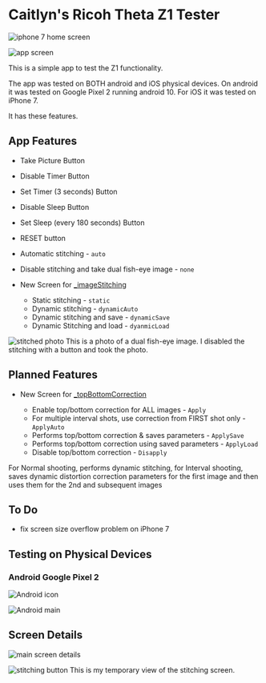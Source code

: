 # Caitlyn's Ricoh Theta Z1 Tester
![iphone 7 home screen](doc/iphone_7_home.png)

![app screen](doc/iphone_7_main_app_screen.png)


This is a simple app to test the Z1 functionality. 

The app was tested on BOTH android and iOS physical devices. On android it was tested on Google Pixel 2 running android 10. For iOS it was tested on iPhone 7.

It has these features.

## App Features

* Take Picture Button
* Disable Timer Button
* Set Timer (3 seconds) Button
* Disable Sleep Button
* Set Sleep (every 180 seconds) Button
* RESET button
* Automatic stitching - `auto`
* Disable stitching and take dual fish-eye image - `none`
* New Screen for [_imageStitching](https://api.ricoh/docs/theta-web-api-v2.1/options/_image_stitching/)


  * Static stitching - `static`
  * Dynamic stitching - `dynamicAuto`
  * Dynamic stitching and save - `dynamicSave`
  * Dynamic Stitching and load - `dyanmicLoad`

![stitched photo](doc/stitched_photo.png)
This is a photo of a dual fish-eye image. I disabled the stitching with a button and took the photo. 


## Planned Features

* New Screen for [_topBottomCorrection](https://api.ricoh/docs/theta-web-api-v2.1/options/_top_bottom_correction/)

  * Enable top/bottom correction for ALL images -  `Apply`
  * For multiple interval shots, use correction from FIRST shot only - `ApplyAuto`
  * Performs top/bottom correction & saves parameters - `ApplySave`
  * Performs top/bottom correction using saved parameters - `ApplyLoad`
  * Disable top/bottom correction - `Disapply`



For Normal shooting, performs dynamic stitching, for Interval shooting, saves dynamic distortion correction parameters for the first image and then uses them for the 2nd and subsequent images

## To Do

* fix screen size overflow problem on iPhone 7

## Testing on Physical Devices

### Android Google Pixel 2

![Android icon](doc/android_icon.jpeg)

![Android main](doc/android_main.jpeg)

## Screen Details

![main screen details](doc/theta_screen_android.png)

![stitching button](doc/stitching_screen.png)
This is my temporary view of the stitching screen. 
